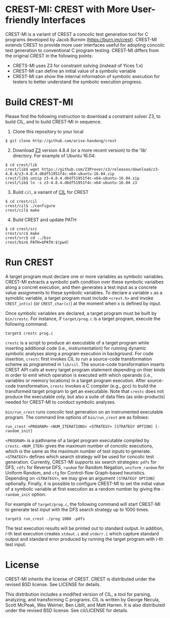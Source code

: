 CREST-MI: CREST with More User-friendly Interfaces
=====

CREST-MI is a variant of CREST a concolic test generation tool for C programs
developed by Jacob Burnim (https://burn.im/crest). CREST-MI extends CREST to 
provide more user interfaces useful for adopting concoilc test generation to 
conventional C program testing. CREST-MI differs from the original CREST in
the following points:
  * CRETS-MI uses Z3 for constraint solving (instead of Yices 1.x)
  * CREST-MI can define an initial value of a symbolic variable  
  * CREST-MI can show the internal information of symbolic execution for testers to better understand the symbolic execution progress.

Build CREST-MI
=====

Please find the following instruction to download a constraint solver Z3, to build CIL,
and to build CREST-MI in sequence.

1. Clone this repository to your local
```	
$ git clone http://github.com/arise-handong/crest 
```

2. Download [Z3](https://github.com/Z3Prover/z3) version 4.8.4 (or a more recent version) to the 'lib' directory. For example of Ubuntu 16.04:
``` 
$ cd crest/lib
crest/lib$ wget https://github.com/Z3Prover/z3/releases/download/z3-4.8.4/z3-4.8.4.d6df51951f4c-x64-ubuntu-16.04.zip  
crest/lib$ unzip z3-4.8.4.d6df51951f4c-x64-ubuntu-16.04.zip
crest/lib$ ln -s z3-4.8.4.d6df51951f4c-x64-ubuntu-16.04 z3
```

3. Build ```cil```, a variant of [CIL](https://cil-project.github.io/cil/) for CREST
``` 
$ cd crest/cil
crest/cil$ ./configure
crest/cil$ make 
```

4. Build CREST and update PATH
``` 
$ cd crest/src
crest/src$ make
crest/src$ cd ../bin
crest/bin$ PATH=$PATH:$(pwd) 
```

Run CREST
=====

A target program must declare one or more variables as symbolic variables.
CREST-MI extracts a symbolic path condition over these symbolic varialbes 
along a concret execution, and then generates a test input as a concrete value 
assignments to these symbolic variables. To declare a variable ```x``` as 
a symoblic variable, a target program must include ```<crest.h>``` and invoke
```CREST_int(x)``` (or ```CREST_char(x)```) at the moment when x is defined by
input.

Once symbolic variables are declared, a target program must be built by
```bin/crestc```. For instance, if ```target/prog.c``` is a target program,
execute the following command:

```
target$ crestc prog.c
```

```crestc``` is a script to produce an executable of a target program while inserting 
additional code (i.e., instrumentation) for running dynamic symbolic analyses along 
a program execution in background. For code insertion, ```crestc``` first invokes CIL 
to run a source-code transformation scheme as programmed in ```lib/cil```.
The source-code transformation inserts CREST API calls at every target program statement 
depending on thier kinds in order to emit which operation is executed with which operands 
(i.e., variables or memory locations) in a target program execution. 
After source-code transformation, ```crestc``` invokes a C compiler (e.g., gcc) to build 
the transformed target program to get an executable. 
Note that ```crestc``` does not produce the executable only, but also a suite of data files 
(as side-products) needed for CREST-MI to conduct symbolic analyses.


```bin/run_crest``` runs concolic test generation on an instrumented executable program.
The command line options of ```bin/run_crest``` are as follows:  

``` run_crest <PROGRAM> <NUM_ITERATIONS> <STRATEGY> [STRATEGY OPTION] [-random_init] ```

```<PROGRAM>``` is a pathname of a target program executable compiled by ```crestc```.
```<NUM_ITER>``` gives the maximum number of concolic executions, which is the same as
the maximum number of test inputs to generate.
```<STRATEGY>``` defines which search strategy will be used for concolic test generation.
Currently, CREST-MI supports six search strategies: ```pdfs``` for DFS, ```rdfs``` for 
Reverse DFS, ```random``` for Random Negation, ```uniform_random``` for Uniform Random,
and ```cfg``` for Control-flow Graph-based heuristics. Depending on ```<STRATEGY>```,
we may give an argument ```[STRATEGY OPTION]``` optionally. Finally, it is possible to
configure CREST-MI to set the initial value of a symbolic variable at first execution
as a random number by giving the ```-random_init``` option.

For example of ```target/prog.c```, the following command will start CREST-MI to generate
test input with the DFS search strategy up to 1000 times.

```
target$ run_crest ./prog 1000 -pdfs
```

The test execution results will be printed out to standard output. In addition, *i*-th
test execution creates ```stdout.i``` and ```stderr.i``` which capture standard output
and standard error produced by running the target program with i-th test input.

License
=====

CREST-MI inherits the license of CREST. 
CREST is distributed under the revised BSD license.  See LICENSE for details.

This distribution includes a modified version of CIL, a tool for
parsing, analyzing, and transforming C programs.  CIL is written by
George Necula, Scott McPeak, Wes Weimer, Ben Liblit, and Matt Harren.
It is also distributed under the revised BSD license.  See cil/LICENSE
for details.
